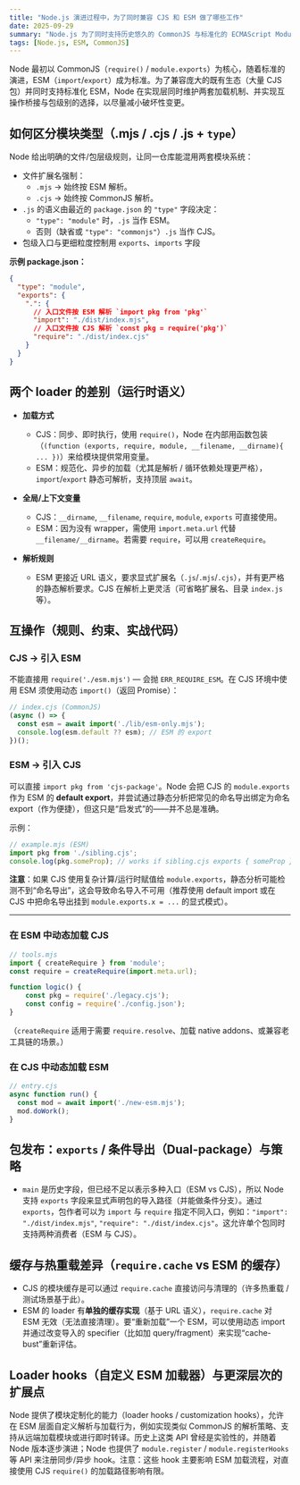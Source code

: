 ```yaml
---
title: "Node.js 演进过程中，为了同时兼容 CJS 和 ESM 做了哪些工作"
date: 2025-09-29
summary: "Node.js 为了同时支持历史悠久的 CommonJS 与标准化的 ECMAScript Modules，在解析、加载、互操作、包导出、运行时 API、缓存以及可扩展性上做了大量工程与折中。本文从设计原则到实战代码、常见陷阱与迁移策略"
tags: [Node.js, ESM, CommonJS]
---
```


Node 最初以 CommonJS（`require()` / `module.exports`）为核心，随着标准的演进，ESM（`import`/`export`）成为标准。为了兼容庞大的既有生态（大量 CJS 包）并同时支持标准化 ESM，Node 在实现层同时维护两套加载机制、并实现互操作桥接与包级别的选择，以尽量减小破坏性变更。


## 如何区分模块类型（.mjs / .cjs / .js + `type`）

Node 给出明确的文件/包层级规则，让同一仓库能混用两套模块系统：

* 文件扩展名强制：
  * `.mjs` → 始终按 ESM 解析。
  * `.cjs` → 始终按 CommonJS 解析。
* `.js` 的语义由最近的 `package.json` 的 `"type"` 字段决定：
  * `"type": "module"` 时，`.js` 当作 ESM。
  * 否则（缺省或 `"type": "commonjs"`）`.js` 当作 CJS。
* 包级入口与更细粒度控制用 `exports`、`imports` 字段

**示例 package.json：**

```json
{
  "type": "module",
  "exports": {
    ".": {
      // 入口文件按 ESM 解析 `import pkg from 'pkg'`
      "import": "./dist/index.mjs",
      // 入口文件按 CJS 解析 `const pkg = require('pkg')`
      "require": "./dist/index.cjs"
    }
  }
}
```

## 两个 loader 的差别（运行时语义）

* **加载方式**

  * CJS：同步、即时执行，使用 `require()`，Node 在内部用函数包装（`(function (exports, require, module, __filename, __dirname){ ... })`）来给模块提供常用变量。
  * ESM：规范化、异步的加载（尤其是解析 / 循环依赖处理更严格），`import`/`export` 静态可解析，支持顶层 `await`。

* **全局/上下文变量**

  * CJS：`__dirname`, `__filename`, `require`, `module`, `exports` 可直接使用。
  * ESM：因为没有 wrapper，需使用 `import.meta.url` 代替 `__filename/__dirname`。若需要 `require`，可以用 `createRequire`。

* **解析规则**

  * ESM 更接近 URL 语义，要求显式扩展名（`.js`/`.mjs`/`.cjs`），并有更严格的静态解析要求。CJS 在解析上更灵活（可省略扩展名、目录 `index.js` 等）。

## 互操作（规则、约束、实战代码）

### CJS → 引入 ESM

不能直接用 `require('./esm.mjs')` — 会抛 `ERR_REQUIRE_ESM`。在 CJS 环境中使用 ESM 须使用动态 `import()`（返回 Promise）：

```js
// index.cjs (CommonJS)
(async () => {
  const esm = await import('./lib/esm-only.mjs');
  console.log(esm.default ?? esm); // ESM 的 export
})();
```

### ESM → 引入 CJS

可以直接 `import pkg from 'cjs-package'`。Node 会把 CJS 的 `module.exports` 作为 ESM 的 **default export**，并尝试通过静态分析把常见的命名导出绑定为命名 export（作为便捷），但这只是“启发式”的——并不总是准确。

示例：

```js
// example.mjs (ESM)
import pkg from './sibling.cjs';
console.log(pkg.someProp); // works if sibling.cjs exports { someProp }
```

**注意**：如果 CJS 使用复杂计算/运行时赋值给 `module.exports`，静态分析可能检测不到“命名导出”，这会导致命名导入不可用（推荐使用 default import 或在 CJS 中把命名导出挂到 `module.exports.x = ...` 的显式模式）。

---

### 在 ESM 中动态加载 CJS

```js
// tools.mjs
import { createRequire } from 'module';
const require = createRequire(import.meta.url);

function logic() {
    const pkg = require('./legacy.cjs');
    const config = require('./config.json');
}
```

（`createRequire` 适用于需要 `require.resolve`、加载 native addons、或兼容老工具链的场景。）

### 在 CJS 中动态加载 ESM

```js
// entry.cjs
async function run() {
  const mod = await import('./new-esm.mjs');
  mod.doWork();
}
```

## 包发布：`exports` / 条件导出（Dual-package）与策略

* `main` 是历史字段，但已经不足以表示多种入口（ESM vs CJS），所以 Node 支持 `exports` 字段来显式声明包的导入路径（并能做条件分支）。通过 `exports`，包作者可以为 `import` 与 `require` 指定不同入口，例如：`"import": "./dist/index.mjs"`, `"require": "./dist/index.cjs"`。这允许单个包同时支持两种消费者（ESM 与 CJS）。


## 缓存与热重载差异（`require.cache` vs ESM 的缓存）

* CJS 的模块缓存是可以通过 `require.cache` 直接访问与清理的（许多热重载 / 测试场景基于此）。
* ESM 的 loader 有**单独的缓存实现**（基于 URL 语义），`require.cache` 对 ESM 无效（无法直接清理）。要“重新加载”一个 ESM，可以使用动态 import 并通过改变导入的 specifier（比如加 query/fragment）来实现“cache-bust”重新评估。

## Loader hooks（自定义 ESM 加载器）与更深层次的扩展点

Node 提供了模块定制化的能力（loader hooks / customization hooks），允许在 ESM 层面自定义解析与加载行为，例如实现类似 CommonJS 的解析策略、支持从远端加载模块或进行即时转译。历史上这类 API 曾经是实验性的，并随着 Node 版本逐步演进；Node 也提供了 `module.register` / `module.registerHooks` 等 API 来注册同步/异步 hook。注意：这些 hook 主要影响 ESM 加载流程，对直接使用 CJS `require()` 的加载路径影响有限。
